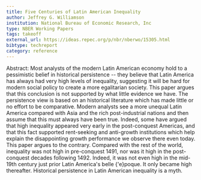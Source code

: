 ```yaml
---
title: Five Centuries of Latin American Inequality
author: Jeffrey G. Williamson
institution: National Bureau of Economic Research, Inc
type: NBER Working Papers
tags: takeoff
external_url: https://ideas.repec.org/p/nbr/nberwo/15305.html
bibtype: techreport
category: reference
---
```

Abstract: Most analysts of the modern Latin American economy hold to a pessimistic belief in historical persistence -- they believe that Latin America has always had very high levels of inequality, suggesting it will be hard for modern social policy to create a more egalitarian society. This paper argues that this conclusion is not supported by what little evidence we have. The persistence view is based on an historical literature which has made little or no effort to be comparative. Modern analysts see a more unequal Latin America compared with Asia and the rich post-industrial nations and then assume that this must always have been true. Indeed, some have argued that high inequality appeared very early in the post-conquest Americas, and that this fact supported rent-seeking and anti-growth institutions which help explain the disappointing growth performance we observe there even today. This paper argues to the contrary. Compared with the rest of the world, inequality was not high in pre-conquest 1491, nor was it high in the post-conquest decades following 1492. Indeed, it was not even high in the mid-19th century just prior Latin America's belle {\'e}poque. It only became high thereafter. Historical persistence in Latin American inequality is a myth.
